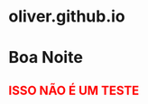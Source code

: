 # oliver.github.io
<!DOCTYPE html>
<html lang="pt-br">
<head>
    <meta charset="UTF-8">
    <meta name="viewport" content="width=, initial-scale=1.0">
    <title>Document</title>
    <link rel="stylesheet"href="estilo.css"/>

  </head>
 <body>
<h1>Boa Noite</h2>
   
   <h2 style="color: red ;">ISSO NÃO É UM TESTE</h2>






</body>
